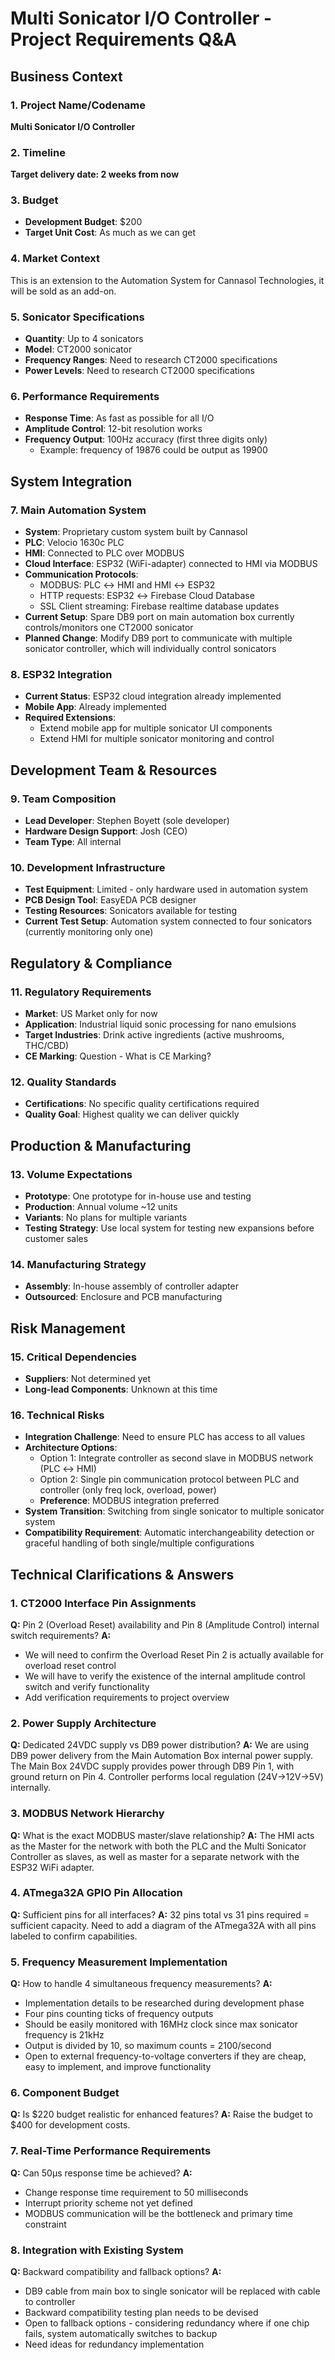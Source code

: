 # Multi Sonicator I/O Controller - Project Requirements Q&A

## **Business Context**

### 1. Project Name/Codename

**Multi Sonicator I/O Controller**

### 2. Timeline

**Target delivery date: 2 weeks from now**

### 3. Budget

- **Development Budget**: $200
- **Target Unit Cost**: As much as we can get

### 4. Market Context

This is an extension to the Automation System for Cannasol Technologies, it will be sold as an add-on.

### 5. Sonicator Specifications

- **Quantity**: Up to 4 sonicators
- **Model**: CT2000 sonicator
- **Frequency Ranges**: Need to research CT2000 specifications
- **Power Levels**: Need to research CT2000 specifications

### 6. Performance Requirements

- **Response Time**: As fast as possible for all I/O
- **Amplitude Control**: 12-bit resolution works
- **Frequency Output**: 100Hz accuracy (first three digits only)
  - Example: frequency of 19876 could be output as 19900

## **System Integration**

### 7. Main Automation System

- **System**: Proprietary custom system built by Cannasol
- **PLC**: Velocio 1630c PLC
- **HMI**: Connected to PLC over MODBUS
- **Cloud Interface**: ESP32 (WiFi-adapter) connected to HMI via MODBUS
- **Communication Protocols**:
  - MODBUS: PLC ↔ HMI and HMI ↔ ESP32
  - HTTP requests: ESP32 ↔ Firebase Cloud Database
  - SSL Client streaming: Firebase realtime database updates
- **Current Setup**: Spare DB9 port on main automation box currently controls/monitors one CT2000 sonicator
- **Planned Change**: Modify DB9 port to communicate with multiple sonicator controller, which will individually control sonicators

### 8. ESP32 Integration

- **Current Status**: ESP32 cloud integration already implemented
- **Mobile App**: Already implemented
- **Required Extensions**:
  - Extend mobile app for multiple sonicator UI components
  - Extend HMI for multiple sonicator monitoring and control

## **Development Team & Resources**

### 9. Team Composition

- **Lead Developer**: Stephen Boyett (sole developer)
- **Hardware Design Support**: Josh (CEO)
- **Team Type**: All internal

### 10. Development Infrastructure

- **Test Equipment**: Limited - only hardware used in automation system
- **PCB Design Tool**: EasyEDA PCB designer
- **Testing Resources**: Sonicators available for testing
- **Current Test Setup**: Automation system connected to four sonicators (currently monitoring only one)

## **Regulatory & Compliance**

### 11. Regulatory Requirements

- **Market**: US Market only for now
- **Application**: Industrial liquid sonic processing for nano emulsions
- **Target Industries**: Drink active ingredients (active mushrooms, THC/CBD)
- **CE Marking**: Question - What is CE Marking?

### 12. Quality Standards

- **Certifications**: No specific quality certifications required
- **Quality Goal**: Highest quality we can deliver quickly

## **Production & Manufacturing**

### 13. Volume Expectations

- **Prototype**: One prototype for in-house use and testing
- **Production**: Annual volume ~12 units
- **Variants**: No plans for multiple variants
- **Testing Strategy**: Use local system for testing new expansions before customer sales

### 14. Manufacturing Strategy

- **Assembly**: In-house assembly of controller adapter
- **Outsourced**: Enclosure and PCB manufacturing

## **Risk Management**

### 15. Critical Dependencies

- **Suppliers**: Not determined yet
- **Long-lead Components**: Unknown at this time

### 16. Technical Risks

- **Integration Challenge**: Need to ensure PLC has access to all values
- **Architecture Options**:
  - Option 1: Integrate controller as second slave in MODBUS network (PLC ↔ HMI)
  - Option 2: Single pin communication protocol between PLC and controller (only freq lock, overload, power)
  - **Preference**: MODBUS integration preferred
- **System Transition**: Switching from single sonicator to multiple sonicator system
- **Compatibility Requirement**: Automatic interchangeability detection or graceful handling of both single/multiple configurations

## **Technical Clarifications & Answers**

### **1. CT2000 Interface Pin Assignments**

**Q:** Pin 2 (Overload Reset) availability and Pin 8 (Amplitude Control) internal switch requirements?
**A:**

- We will need to confirm the Overload Reset Pin 2 is actually available for overload reset control
- We will have to verify the existence of the internal amplitude control switch and verify functionality
- Add verification requirements to project overview

### **2. Power Supply Architecture**

**Q:** Dedicated 24VDC supply vs DB9 power distribution?
**A:** We are using DB9 power delivery from the Main Automation Box internal power supply. The Main Box 24VDC supply provides power through DB9 Pin 1, with ground return on Pin 4. Controller performs local regulation (24V→12V→5V) internally.

### **3. MODBUS Network Hierarchy**

**Q:** What is the exact MODBUS master/slave relationship?
**A:** The HMI acts as the Master for the network with both the PLC and the Multi Sonicator Controller as slaves, as well as master for a separate network with the ESP32 WiFi adapter.

### **4. ATmega32A GPIO Pin Allocation**

**Q:** Sufficient pins for all interfaces?
**A:** 32 pins total vs 31 pins required = sufficient capacity. Need to add a diagram of the ATmega32A with all pins labeled to confirm capabilities.

### **5. Frequency Measurement Implementation**

**Q:** How to handle 4 simultaneous frequency measurements?
**A:**

- Implementation details to be researched during development phase
- Four pins counting ticks of frequency outputs
- Should be easily monitored with 16MHz clock since max sonicator frequency is 21kHz
- Output is divided by 10, so maximum counts = 2100/second
- Open to external frequency-to-voltage converters if they are cheap, easy to implement, and improve functionality

### **6. Component Budget**

**Q:** Is $220 budget realistic for enhanced features?
**A:** Raise the budget to $400 for development costs.

### **7. Real-Time Performance Requirements**

**Q:** Can 50µs response time be achieved?
**A:**

- Change response time requirement to 50 milliseconds
- Interrupt priority scheme not yet defined
- MODBUS communication will be the bottleneck and primary time constraint

### **8. Integration with Existing System**

**Q:** Backward compatibility and fallback options?
**A:**

- DB9 cable from main box to single sonicator will be replaced with cable to controller
- Backward compatibility testing plan needs to be devised
- Open to fallback options - considering redundancy where if one chip fails, system automatically switches to backup
- Need ideas for redundancy implementation
